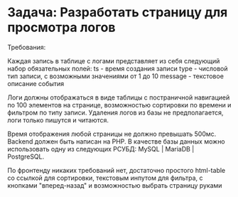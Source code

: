 # Задача: Разработать страницу для просмотра логов

Требования:

Каждая запись в таблице с логами представляет из себя следующий набор обязательных полей:
ts - время создания записи
type - числовой тип записи, с возможными значениями от 1 до 10
message - текстовое описание события

Логи должны отображаться в виде таблицы с постраничной навигацией по 100 элементов на странице, возможностью сортировки по времени и фильтром по типу записи. Удаления логов из базы не предполагается, логи только пишутся и читаются.

Время отображения любой страницы не должно превышать 500мс. Backend должен быть написан на PHP. В качестве базы данных можно использовать одну из следующих РСУБД: MySQL | MariaDB | PostgreSQL.

По фронтенду никаких требований нет, достаточно простого html-table со ссылкой для сортировки, текстовым инпутом для фильтра, с кнопками "вперед-назад" и возможностью выбрать страницу руками
